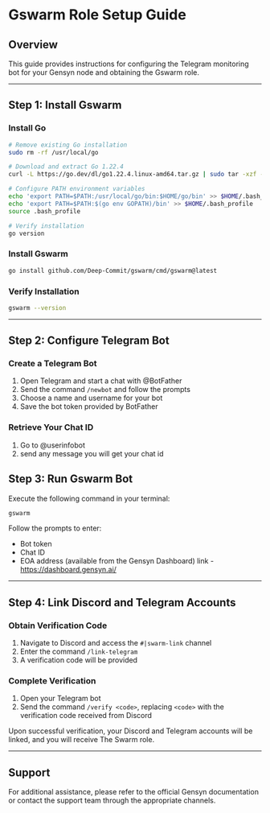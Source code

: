 # Gswarm Role Setup Guide

## Overview
This guide provides instructions for configuring the Telegram monitoring bot for your Gensyn node and obtaining the Gswarm role.

---

## Step 1: Install Gswarm

### Install Go
```bash
# Remove existing Go installation
sudo rm -rf /usr/local/go

# Download and extract Go 1.22.4
curl -L https://go.dev/dl/go1.22.4.linux-amd64.tar.gz | sudo tar -xzf - -C /usr/local

# Configure PATH environment variables
echo 'export PATH=$PATH:/usr/local/go/bin:$HOME/go/bin' >> $HOME/.bash_profile
echo 'export PATH=$PATH:$(go env GOPATH)/bin' >> $HOME/.bash_profile
source .bash_profile

# Verify installation
go version
```

### Install Gswarm
```bash
go install github.com/Deep-Commit/gswarm/cmd/gswarm@latest
```

### Verify Installation
```bash
gswarm --version
```

---

## Step 2: Configure Telegram Bot

### Create a Telegram Bot

1. Open Telegram and start a chat with @BotFather
2. Send the command `/newbot` and follow the prompts
3. Choose a name and username for your bot
4. Save the bot token provided by BotFather

### Retrieve Your Chat ID

1. Go to @userinfobot
2. send any message you will get your chat id

## Step 3: Run Gswarm Bot

Execute the following command in your terminal:
```bash
gswarm
```

Follow the prompts to enter:
- Bot token
- Chat ID
- EOA address (available from the Gensyn Dashboard) link - https://dashboard.gensyn.ai/

---

## Step 4: Link Discord and Telegram Accounts

### Obtain Verification Code

1. Navigate to Discord and access the `#|swarm-link` channel
2. Enter the command `/link-telegram`
3. A verification code will be provided

### Complete Verification

1. Open your Telegram bot
2. Send the command `/verify <code>`, replacing `<code>` with the verification code received from Discord

Upon successful verification, your Discord and Telegram accounts will be linked, and you will receive The Swarm role.

---

## Support

For additional assistance, please refer to the official Gensyn documentation or contact the support team through the appropriate channels.
